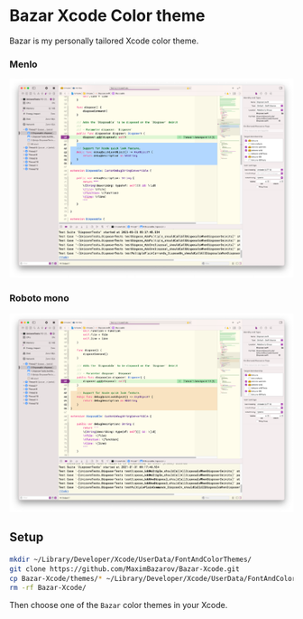 # Bazar Xcode Color theme

Bazar is my personally tailored Xcode color theme.

### Menlo

![Bazar, red to blue, Menlo](media/Bazar-rb-light-menlo-unicore.png)


### Roboto mono

![Bazar, red to blue, Roboto Mono](media/Bazar-rb-light-roboto-mono-unicore.png)

## Setup
```sh
mkdir ~/Library/Developer/Xcode/UserData/FontAndColorThemes/
git clone https://github.com/MaximBazarov/Bazar-Xcode.git
cp Bazar-Xcode/themes/* ~/Library/Developer/Xcode/UserData/FontAndColorThemes/
rm -rf Bazar-Xcode/

```

Then choose one of the `Bazar` color themes in your Xcode.



